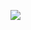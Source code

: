 ![](https://user-images.githubusercontent.com/49904302/83084665-40bcb600-a092-11ea-92dd-e868a2d5ce4e.png)
